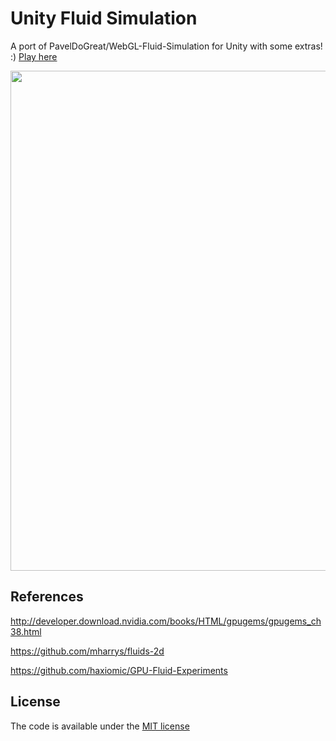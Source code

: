 # Unity Fluid Simulation
A port of PavelDoGreat/WebGL-Fluid-Simulation for Unity with some extras! :)
[Play here](https://paveldogreat.github.io/WebGL-Fluid-Simulation/)

<img src="/screenshot.png?raw=true" width="800">

## References

http://developer.download.nvidia.com/books/HTML/gpugems/gpugems_ch38.html

https://github.com/mharrys/fluids-2d

https://github.com/haxiomic/GPU-Fluid-Experiments

## License

The code is available under the [MIT license](https://github.com/PavelDoGreat/WebGL-Fluid-Simulation/blob/master/LICENSE)
